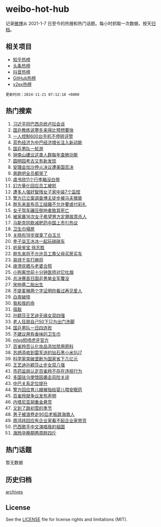 # weibo-hot-hub

记录[微博](https://www.weibo.com)从 2021-1-7 日至今的热搜和热门话题。每小时抓取一次数据，按天[归档](archives)。

## 相关项目

- [知乎热榜](https://github.com/lonnyzhang423/zhihu-hot-hub)
- [头条热榜](https://github.com/lonnyzhang423/toutiao-hot-hub)
- [抖音热榜](https://github.com/lonnyzhang423/douyin-hot-hub)
- [GitHub热榜](https://github.com/lonnyzhang423/github-hot-hub)
- [v2ex热榜](https://github.com/lonnyzhang423/v2ex-hot-hub)


`更新时间：2024-11-21 07:12:18 +0800`

## 热门搜索

1. [习近平同巴西总统卢拉会谈](https://m.weibo.cn/search?containerid=100103type%3D1%26t%3D10%26q%3D%23%E4%B9%A0%E8%BF%91%E5%B9%B3%E5%90%8C%E5%B7%B4%E8%A5%BF%E6%80%BB%E7%BB%9F%E5%8D%A2%E6%8B%89%E4%BC%9A%E8%B0%88%23&stream_entry_id=51&isnewpage=1&extparam=seat%3D1%26filter_type%3Drealtimehot%26pos%3D0%26c_type%3D51%26q%3D%2523%25E4%25B9%25A0%25E8%25BF%2591%25E5%25B9%25B3%25E5%2590%258C%25E5%25B7%25B4%25E8%25A5%25BF%25E6%2580%25BB%25E7%25BB%259F%25E5%258D%25A2%25E6%258B%2589%25E4%25BC%259A%25E8%25B0%2588%2523%26cate%3D10103%26dgr%3D0%26stream_entry_id%3D51%26display_time%3D1732144337%26pre_seqid%3D17321443372970232297624)
1. [国乒教练说寒冬来得比预想要快](https://m.weibo.cn/search?containerid=100103type%3D1%26t%3D10%26q%3D%E5%9B%BD%E4%B9%92%E6%95%99%E7%BB%83%E8%AF%B4%E5%AF%92%E5%86%AC%E6%9D%A5%E5%BE%97%E6%AF%94%E9%A2%84%E6%83%B3%E8%A6%81%E5%BF%AB&stream_entry_id=31&isnewpage=1&extparam=seat%3D1%26lcate%3D5001%26c_type%3D31%26q%3D%25E5%259B%25BD%25E4%25B9%2592%25E6%2595%2599%25E7%25BB%2583%25E8%25AF%25B4%25E5%25AF%2592%25E5%2586%25AC%25E6%259D%25A5%25E5%25BE%2597%25E6%25AF%2594%25E9%25A2%2584%25E6%2583%25B3%25E8%25A6%2581%25E5%25BF%25AB%26cate%3D5001%26dgr%3D0%26stream_entry_id%3D31%26realpos%3D1%26flag%3D2%26pos%3D0%26band_rank%3D1%26filter_type%3Drealtimehot%26display_time%3D1732144337%26pre_seqid%3D17321443372970232297624)
1. [一人控制600台手机不停转评赞](https://m.weibo.cn/search?containerid=100103type%3D1%26t%3D10%26q%3D%23%E4%B8%80%E4%BA%BA%E6%8E%A7%E5%88%B6600%E5%8F%B0%E6%89%8B%E6%9C%BA%E4%B8%8D%E5%81%9C%E8%BD%AC%E8%AF%84%E8%B5%9E%23&stream_entry_id=31&isnewpage=1&extparam=seat%3D1%26lcate%3D5001%26c_type%3D31%26q%3D%2523%25E4%25B8%2580%25E4%25BA%25BA%25E6%258E%25A7%25E5%2588%25B6600%25E5%258F%25B0%25E6%2589%258B%25E6%259C%25BA%25E4%25B8%258D%25E5%2581%259C%25E8%25BD%25AC%25E8%25AF%2584%25E8%25B5%259E%2523%26cate%3D5001%26dgr%3D0%26stream_entry_id%3D31%26realpos%3D2%26flag%3D2%26pos%3D1%26band_rank%3D2%26filter_type%3Drealtimehot%26display_time%3D1732144337%26pre_seqid%3D17321443372970232297624)
1. [蓝色经济为中巴经济增长注入新动能](https://m.weibo.cn/search?containerid=100103type%3D1%26t%3D10%26q%3D%23%E8%93%9D%E8%89%B2%E7%BB%8F%E6%B5%8E%E4%B8%BA%E4%B8%AD%E5%B7%B4%E7%BB%8F%E6%B5%8E%E5%A2%9E%E9%95%BF%E6%B3%A8%E5%85%A5%E6%96%B0%E5%8A%A8%E8%83%BD%23&stream_entry_id=31&isnewpage=1&extparam=seat%3D1%26lcate%3D5001%26c_type%3D31%26q%3D%2523%25E8%2593%259D%25E8%2589%25B2%25E7%25BB%258F%25E6%25B5%258E%25E4%25B8%25BA%25E4%25B8%25AD%25E5%25B7%25B4%25E7%25BB%258F%25E6%25B5%258E%25E5%25A2%259E%25E9%2595%25BF%25E6%25B3%25A8%25E5%2585%25A5%25E6%2596%25B0%25E5%258A%25A8%25E8%2583%25BD%2523%26cate%3D5001%26dgr%3D0%26stream_entry_id%3D31%26realpos%3D3%26flag%3D0%26pos%3D2%26band_rank%3D3%26filter_type%3Drealtimehot%26display_time%3D1732144337%26pre_seqid%3D17321443372970232297624)
1. [国乒男队一轮游](https://m.weibo.cn/search?containerid=100103type%3D1%26t%3D10%26q%3D%E5%9B%BD%E4%B9%92%E7%94%B7%E9%98%9F%E4%B8%80%E8%BD%AE%E6%B8%B8&stream_entry_id=31&isnewpage=1&extparam=seat%3D1%26lcate%3D5001%26c_type%3D31%26q%3D%25E5%259B%25BD%25E4%25B9%2592%25E7%2594%25B7%25E9%2598%259F%25E4%25B8%2580%25E8%25BD%25AE%25E6%25B8%25B8%26cate%3D5001%26dgr%3D0%26stream_entry_id%3D31%26realpos%3D4%26flag%3D0%26pos%3D3%26band_rank%3D4%26filter_type%3Drealtimehot%26display_time%3D1732144337%26pre_seqid%3D17321443372970232297624)
1. [钟南山建议这类人群每年查肺功能](https://m.weibo.cn/search?containerid=100103type%3D1%26t%3D10%26q%3D%23%E9%92%9F%E5%8D%97%E5%B1%B1%E5%BB%BA%E8%AE%AE%E8%BF%99%E7%B1%BB%E4%BA%BA%E7%BE%A4%E6%AF%8F%E5%B9%B4%E6%9F%A5%E8%82%BA%E5%8A%9F%E8%83%BD%23&stream_entry_id=31&isnewpage=1&extparam=seat%3D1%26lcate%3D5001%26c_type%3D31%26q%3D%2523%25E9%2592%259F%25E5%258D%2597%25E5%25B1%25B1%25E5%25BB%25BA%25E8%25AE%25AE%25E8%25BF%2599%25E7%25B1%25BB%25E4%25BA%25BA%25E7%25BE%25A4%25E6%25AF%258F%25E5%25B9%25B4%25E6%259F%25A5%25E8%2582%25BA%25E5%258A%259F%25E8%2583%25BD%2523%26cate%3D5001%26dgr%3D0%26stream_entry_id%3D31%26realpos%3D5%26flag%3D2%26pos%3D4%26band_rank%3D5%26filter_type%3Drealtimehot%26display_time%3D1732144337%26pre_seqid%3D17321443372970232297624)
1. [圆明园考古又有新发现](https://m.weibo.cn/search?containerid=100103type%3D1%26t%3D10%26q%3D%23%E5%9C%86%E6%98%8E%E5%9B%AD%E8%80%83%E5%8F%A4%E5%8F%88%E6%9C%89%E6%96%B0%E5%8F%91%E7%8E%B0%23&stream_entry_id=31&isnewpage=1&extparam=seat%3D1%26lcate%3D5001%26c_type%3D31%26q%3D%2523%25E5%259C%2586%25E6%2598%258E%25E5%259B%25AD%25E8%2580%2583%25E5%258F%25A4%25E5%258F%2588%25E6%259C%2589%25E6%2596%25B0%25E5%258F%2591%25E7%258E%25B0%2523%26cate%3D5001%26dgr%3D0%26stream_entry_id%3D31%26realpos%3D6%26flag%3D1%26pos%3D5%26band_rank%3D6%26filter_type%3Drealtimehot%26display_time%3D1732144337%26pre_seqid%3D17321443372970232297624)
1. [安理会加沙停火决议遭美国否决](https://m.weibo.cn/search?containerid=100103type%3D1%26t%3D10%26q%3D%23%E5%AE%89%E7%90%86%E4%BC%9A%E5%8A%A0%E6%B2%99%E5%81%9C%E7%81%AB%E5%86%B3%E8%AE%AE%E9%81%AD%E7%BE%8E%E5%9B%BD%E5%90%A6%E5%86%B3%23&stream_entry_id=31&isnewpage=1&extparam=seat%3D1%26lcate%3D5001%26c_type%3D31%26q%3D%2523%25E5%25AE%2589%25E7%2590%2586%25E4%25BC%259A%25E5%258A%25A0%25E6%25B2%2599%25E5%2581%259C%25E7%2581%25AB%25E5%2586%25B3%25E8%25AE%25AE%25E9%2581%25AD%25E7%25BE%258E%25E5%259B%25BD%25E5%2590%25A6%25E5%2586%25B3%2523%26cate%3D5001%26dgr%3D0%26stream_entry_id%3D31%26realpos%3D7%26flag%3D0%26pos%3D6%26band_rank%3D7%26filter_type%3Drealtimehot%26display_time%3D1732144337%26pre_seqid%3D17321443372970232297624)
1. [奔跑吧全员都哭了](https://m.weibo.cn/search?containerid=100103type%3D1%26t%3D10%26q%3D%23%E5%A5%94%E8%B7%91%E5%90%A7%E5%85%A8%E5%91%98%E9%83%BD%E5%93%AD%E4%BA%86%23&stream_entry_id=31&isnewpage=1&extparam=seat%3D1%26lcate%3D5001%26c_type%3D31%26q%3D%2523%25E5%25A5%2594%25E8%25B7%2591%25E5%2590%25A7%25E5%2585%25A8%25E5%2591%2598%25E9%2583%25BD%25E5%2593%25AD%25E4%25BA%2586%2523%26cate%3D5001%26dgr%3D0%26stream_entry_id%3D31%26realpos%3D8%26flag%3D0%26pos%3D7%26band_rank%3D8%26filter_type%3Drealtimehot%26display_time%3D1732144337%26pre_seqid%3D17321443372970232297624)
1. [虞书欣11个行李箱没白带](https://m.weibo.cn/search?containerid=100103type%3D1%26t%3D10%26q%3D%E8%99%9E%E4%B9%A6%E6%AC%A311%E4%B8%AA%E8%A1%8C%E6%9D%8E%E7%AE%B1%E6%B2%A1%E7%99%BD%E5%B8%A6&stream_entry_id=31&isnewpage=1&extparam=seat%3D1%26lcate%3D5001%26c_type%3D31%26q%3D%25E8%2599%259E%25E4%25B9%25A6%25E6%25AC%25A311%25E4%25B8%25AA%25E8%25A1%258C%25E6%259D%258E%25E7%25AE%25B1%25E6%25B2%25A1%25E7%2599%25BD%25E5%25B8%25A6%26cate%3D5001%26dgr%3D0%26stream_entry_id%3D31%26realpos%3D9%26flag%3D0%26pos%3D8%26band_rank%3D9%26filter_type%3Drealtimehot%26display_time%3D1732144337%26pre_seqid%3D17321443372970232297624)
1. [幻方量化回应员工被抓](https://m.weibo.cn/search?containerid=100103type%3D1%26t%3D10%26q%3D%23%E5%B9%BB%E6%96%B9%E9%87%8F%E5%8C%96%E5%9B%9E%E5%BA%94%E5%91%98%E5%B7%A5%E8%A2%AB%E6%8A%93%23&stream_entry_id=31&isnewpage=1&extparam=seat%3D1%26lcate%3D5001%26c_type%3D31%26q%3D%2523%25E5%25B9%25BB%25E6%2596%25B9%25E9%2587%258F%25E5%258C%2596%25E5%259B%259E%25E5%25BA%2594%25E5%2591%2598%25E5%25B7%25A5%25E8%25A2%25AB%25E6%258A%2593%2523%26cate%3D5001%26dgr%3D0%26stream_entry_id%3D31%26realpos%3D10%26flag%3D1%26pos%3D9%26band_rank%3D10%26filter_type%3Drealtimehot%26display_time%3D1732144337%26pre_seqid%3D17321443372970232297624)
1. [遭多人强奸智残女子家中装7个监控](https://m.weibo.cn/search?containerid=100103type%3D1%26t%3D10%26q%3D%23%E9%81%AD%E5%A4%9A%E4%BA%BA%E5%BC%BA%E5%A5%B8%E6%99%BA%E6%AE%8B%E5%A5%B3%E5%AD%90%E5%AE%B6%E4%B8%AD%E8%A3%857%E4%B8%AA%E7%9B%91%E6%8E%A7%23&stream_entry_id=31&isnewpage=1&extparam=seat%3D1%26lcate%3D5001%26c_type%3D31%26q%3D%2523%25E9%2581%25AD%25E5%25A4%259A%25E4%25BA%25BA%25E5%25BC%25BA%25E5%25A5%25B8%25E6%2599%25BA%25E6%25AE%258B%25E5%25A5%25B3%25E5%25AD%2590%25E5%25AE%25B6%25E4%25B8%25AD%25E8%25A3%25857%25E4%25B8%25AA%25E7%259B%2591%25E6%258E%25A7%2523%26cate%3D5001%26dgr%3D0%26stream_entry_id%3D31%26realpos%3D11%26flag%3D2%26pos%3D10%26band_rank%3D11%26filter_type%3Drealtimehot%26display_time%3D1732144337%26pre_seqid%3D17321443372970232297624)
1. [警方已立案调查博主徒步被马夫猥亵](https://m.weibo.cn/search?containerid=100103type%3D1%26t%3D10%26q%3D%23%E8%AD%A6%E6%96%B9%E5%B7%B2%E7%AB%8B%E6%A1%88%E8%B0%83%E6%9F%A5%E5%8D%9A%E4%B8%BB%E5%BE%92%E6%AD%A5%E8%A2%AB%E9%A9%AC%E5%A4%AB%E7%8C%A5%E4%BA%B5%23&stream_entry_id=31&isnewpage=1&extparam=seat%3D1%26lcate%3D5001%26c_type%3D31%26q%3D%2523%25E8%25AD%25A6%25E6%2596%25B9%25E5%25B7%25B2%25E7%25AB%258B%25E6%25A1%2588%25E8%25B0%2583%25E6%259F%25A5%25E5%258D%259A%25E4%25B8%25BB%25E5%25BE%2592%25E6%25AD%25A5%25E8%25A2%25AB%25E9%25A9%25AC%25E5%25A4%25AB%25E7%258C%25A5%25E4%25BA%25B5%2523%26cate%3D5001%26dgr%3D0%26stream_entry_id%3D31%26realpos%3D12%26flag%3D2%26pos%3D11%26band_rank%3D12%26filter_type%3Drealtimehot%26display_time%3D1732144337%26pre_seqid%3D17321443372970232297624)
1. [胖东来宣布员工结婚不允许要或付彩礼](https://m.weibo.cn/search?containerid=100103type%3D1%26t%3D10%26q%3D%23%E8%83%96%E4%B8%9C%E6%9D%A5%E5%AE%A3%E5%B8%83%E5%91%98%E5%B7%A5%E7%BB%93%E5%A9%9A%E4%B8%8D%E5%85%81%E8%AE%B8%E8%A6%81%E6%88%96%E4%BB%98%E5%BD%A9%E7%A4%BC%23&stream_entry_id=31&isnewpage=1&extparam=seat%3D1%26lcate%3D5001%26c_type%3D31%26q%3D%2523%25E8%2583%2596%25E4%25B8%259C%25E6%259D%25A5%25E5%25AE%25A3%25E5%25B8%2583%25E5%2591%2598%25E5%25B7%25A5%25E7%25BB%2593%25E5%25A9%259A%25E4%25B8%258D%25E5%2585%2581%25E8%25AE%25B8%25E8%25A6%2581%25E6%2588%2596%25E4%25BB%2598%25E5%25BD%25A9%25E7%25A4%25BC%2523%26cate%3D5001%26dgr%3D0%26stream_entry_id%3D31%26realpos%3D13%26flag%3D2%26pos%3D12%26band_rank%3D13%26filter_type%3Drealtimehot%26display_time%3D1732144337%26pre_seqid%3D17321443372970232297624)
1. [女子驾车碾压倒地者致其死亡](https://m.weibo.cn/search?containerid=100103type%3D1%26t%3D10%26q%3D%23%E5%A5%B3%E5%AD%90%E9%A9%BE%E8%BD%A6%E7%A2%BE%E5%8E%8B%E5%80%92%E5%9C%B0%E8%80%85%E8%87%B4%E5%85%B6%E6%AD%BB%E4%BA%A1%23&stream_entry_id=31&isnewpage=1&extparam=seat%3D1%26lcate%3D5001%26c_type%3D31%26q%3D%2523%25E5%25A5%25B3%25E5%25AD%2590%25E9%25A9%25BE%25E8%25BD%25A6%25E7%25A2%25BE%25E5%258E%258B%25E5%2580%2592%25E5%259C%25B0%25E8%2580%2585%25E8%2587%25B4%25E5%2585%25B6%25E6%25AD%25BB%25E4%25BA%25A1%2523%26cate%3D5001%26dgr%3D0%26stream_entry_id%3D31%26realpos%3D14%26flag%3D2%26pos%3D13%26band_rank%3D14%26filter_type%3Drealtimehot%26display_time%3D1732144337%26pre_seqid%3D17321443372970232297624)
1. [被家暴16次女子希望男方定罪故意杀人](https://m.weibo.cn/search?containerid=100103type%3D1%26t%3D10%26q%3D%23%E8%A2%AB%E5%AE%B6%E6%9A%B416%E6%AC%A1%E5%A5%B3%E5%AD%90%E5%B8%8C%E6%9C%9B%E7%94%B7%E6%96%B9%E5%AE%9A%E7%BD%AA%E6%95%85%E6%84%8F%E6%9D%80%E4%BA%BA%23&stream_entry_id=31&isnewpage=1&extparam=seat%3D1%26lcate%3D5001%26c_type%3D31%26q%3D%2523%25E8%25A2%25AB%25E5%25AE%25B6%25E6%259A%25B416%25E6%25AC%25A1%25E5%25A5%25B3%25E5%25AD%2590%25E5%25B8%258C%25E6%259C%259B%25E7%2594%25B7%25E6%2596%25B9%25E5%25AE%259A%25E7%25BD%25AA%25E6%2595%2585%25E6%2584%258F%25E6%259D%2580%25E4%25BA%25BA%2523%26cate%3D5001%26dgr%3D0%26stream_entry_id%3D31%26realpos%3D15%26flag%3D2%26pos%3D14%26band_rank%3D15%26filter_type%3Drealtimehot%26display_time%3D1732144337%26pre_seqid%3D17321443372970232297624)
1. [马斯克同款减肥药中国上市引热议](https://m.weibo.cn/search?containerid=100103type%3D1%26t%3D10%26q%3D%23%E9%A9%AC%E6%96%AF%E5%85%8B%E5%90%8C%E6%AC%BE%E5%87%8F%E8%82%A5%E8%8D%AF%E4%B8%AD%E5%9B%BD%E4%B8%8A%E5%B8%82%E5%BC%95%E7%83%AD%E8%AE%AE%23&stream_entry_id=31&isnewpage=1&extparam=seat%3D1%26lcate%3D5001%26c_type%3D31%26q%3D%2523%25E9%25A9%25AC%25E6%2596%25AF%25E5%2585%258B%25E5%2590%258C%25E6%25AC%25BE%25E5%2587%258F%25E8%2582%25A5%25E8%258D%25AF%25E4%25B8%25AD%25E5%259B%25BD%25E4%25B8%258A%25E5%25B8%2582%25E5%25BC%2595%25E7%2583%25AD%25E8%25AE%25AE%2523%26cate%3D5001%26dgr%3D0%26stream_entry_id%3D31%26realpos%3D16%26flag%3D2%26pos%3D15%26band_rank%3D16%26filter_type%3Drealtimehot%26display_time%3D1732144337%26pre_seqid%3D17321443372970232297624)
1. [卫生巾塌房](https://m.weibo.cn/search?containerid=100103type%3D1%26t%3D10%26q%3D%23%E5%8D%AB%E7%94%9F%E5%B7%BE%E5%A1%8C%E6%88%BF%23&stream_entry_id=31&isnewpage=1&extparam=seat%3D1%26lcate%3D5001%26c_type%3D31%26q%3D%2523%25E5%258D%25AB%25E7%2594%259F%25E5%25B7%25BE%25E5%25A1%258C%25E6%2588%25BF%2523%26cate%3D5001%26dgr%3D0%26stream_entry_id%3D31%26realpos%3D17%26flag%3D2%26pos%3D16%26band_rank%3D17%26filter_type%3Drealtimehot%26display_time%3D1732144337%26pre_seqid%3D17321443372970232297624)
1. [关晓彤19岁就拿了白玉兰](https://m.weibo.cn/search?containerid=100103type%3D1%26t%3D10%26q%3D%E5%85%B3%E6%99%93%E5%BD%A419%E5%B2%81%E5%B0%B1%E6%8B%BF%E4%BA%86%E7%99%BD%E7%8E%89%E5%85%B0&stream_entry_id=31&isnewpage=1&extparam=seat%3D1%26lcate%3D5001%26c_type%3D31%26q%3D%25E5%2585%25B3%25E6%2599%2593%25E5%25BD%25A419%25E5%25B2%2581%25E5%25B0%25B1%25E6%258B%25BF%25E4%25BA%2586%25E7%2599%25BD%25E7%258E%2589%25E5%2585%25B0%26cate%3D5001%26dgr%3D0%26stream_entry_id%3D31%26realpos%3D18%26flag%3D2%26pos%3D17%26band_rank%3D18%26filter_type%3Drealtimehot%26display_time%3D1732144337%26pre_seqid%3D17321443372970232297624)
1. [李子柒王冰冰一起玩碰碰车](https://m.weibo.cn/search?containerid=100103type%3D1%26t%3D10%26q%3D%23%E6%9D%8E%E5%AD%90%E6%9F%92%E7%8E%8B%E5%86%B0%E5%86%B0%E4%B8%80%E8%B5%B7%E7%8E%A9%E7%A2%B0%E7%A2%B0%E8%BD%A6%23&stream_entry_id=31&isnewpage=1&extparam=seat%3D1%26lcate%3D5001%26c_type%3D31%26q%3D%2523%25E6%259D%258E%25E5%25AD%2590%25E6%259F%2592%25E7%258E%258B%25E5%2586%25B0%25E5%2586%25B0%25E4%25B8%2580%25E8%25B5%25B7%25E7%258E%25A9%25E7%25A2%25B0%25E7%25A2%25B0%25E8%25BD%25A6%2523%26cate%3D5001%26dgr%3D0%26stream_entry_id%3D31%26realpos%3D19%26flag%3D2%26pos%3D18%26band_rank%3D19%26filter_type%3Drealtimehot%26display_time%3D1732144337%26pre_seqid%3D17321443372970232297624)
1. [听泉鉴宝 徐志胜](https://m.weibo.cn/search?containerid=100103type%3D1%26t%3D10%26q%3D%E5%90%AC%E6%B3%89%E9%89%B4%E5%AE%9D+%E5%BE%90%E5%BF%97%E8%83%9C&stream_entry_id=31&isnewpage=1&extparam=seat%3D1%26lcate%3D5001%26c_type%3D31%26q%3D%25E5%2590%25AC%25E6%25B3%2589%25E9%2589%25B4%25E5%25AE%259D%2520%25E5%25BE%2590%25E5%25BF%2597%25E8%2583%259C%26cate%3D5001%26dgr%3D0%26stream_entry_id%3D31%26realpos%3D20%26flag%3D2%26pos%3D19%26band_rank%3D20%26filter_type%3Drealtimehot%26display_time%3D1732144337%26pre_seqid%3D17321443372970232297624)
1. [胖东来将不允许员工靠父母买房买车](https://m.weibo.cn/search?containerid=100103type%3D1%26t%3D10%26q%3D%23%E8%83%96%E4%B8%9C%E6%9D%A5%E5%B0%86%E4%B8%8D%E5%85%81%E8%AE%B8%E5%91%98%E5%B7%A5%E9%9D%A0%E7%88%B6%E6%AF%8D%E4%B9%B0%E6%88%BF%E4%B9%B0%E8%BD%A6%23&stream_entry_id=31&isnewpage=1&extparam=seat%3D1%26lcate%3D5001%26c_type%3D31%26q%3D%2523%25E8%2583%2596%25E4%25B8%259C%25E6%259D%25A5%25E5%25B0%2586%25E4%25B8%258D%25E5%2585%2581%25E8%25AE%25B8%25E5%2591%2598%25E5%25B7%25A5%25E9%259D%25A0%25E7%2588%25B6%25E6%25AF%258D%25E4%25B9%25B0%25E6%2588%25BF%25E4%25B9%25B0%25E8%25BD%25A6%2523%26cate%3D5001%26dgr%3D0%26stream_entry_id%3D31%26realpos%3D21%26flag%3D0%26pos%3D20%26band_rank%3D21%26filter_type%3Drealtimehot%26display_time%3D1732144337%26pre_seqid%3D17321443372970232297624)
1. [易烊千玺打麻将](https://m.weibo.cn/search?containerid=100103type%3D1%26t%3D10%26q%3D%23%E6%98%93%E7%83%8A%E5%8D%83%E7%8E%BA%E6%89%93%E9%BA%BB%E5%B0%86%23&stream_entry_id=31&isnewpage=1&extparam=seat%3D1%26lcate%3D5001%26c_type%3D31%26q%3D%2523%25E6%2598%2593%25E7%2583%258A%25E5%258D%2583%25E7%258E%25BA%25E6%2589%2593%25E9%25BA%25BB%25E5%25B0%2586%2523%26cate%3D5001%26dgr%3D0%26stream_entry_id%3D31%26realpos%3D22%26flag%3D0%26pos%3D21%26band_rank%3D22%26filter_type%3Drealtimehot%26display_time%3D1732144337%26pre_seqid%3D17321443372970232297624)
1. [庾澄庆晒与老婆合照](https://m.weibo.cn/search?containerid=100103type%3D1%26t%3D10%26q%3D%23%E5%BA%BE%E6%BE%84%E5%BA%86%E6%99%92%E4%B8%8E%E8%80%81%E5%A9%86%E5%90%88%E7%85%A7%23&stream_entry_id=31&isnewpage=1&extparam=seat%3D1%26lcate%3D5001%26c_type%3D31%26q%3D%2523%25E5%25BA%25BE%25E6%25BE%2584%25E5%25BA%2586%25E6%2599%2592%25E4%25B8%258E%25E8%2580%2581%25E5%25A9%2586%25E5%2590%2588%25E7%2585%25A7%2523%26cate%3D5001%26dgr%3D0%26stream_entry_id%3D31%26realpos%3D23%26flag%3D0%26pos%3D22%26band_rank%3D23%26filter_type%3Drealtimehot%26display_time%3D1732144337%26pre_seqid%3D17321443372970232297624)
1. [小狗离世前十分钟医师对它吐烟](https://m.weibo.cn/search?containerid=100103type%3D1%26t%3D10%26q%3D%23%E5%B0%8F%E7%8B%97%E7%A6%BB%E4%B8%96%E5%89%8D%E5%8D%81%E5%88%86%E9%92%9F%E5%8C%BB%E5%B8%88%E5%AF%B9%E5%AE%83%E5%90%90%E7%83%9F%23&stream_entry_id=31&isnewpage=1&extparam=seat%3D1%26lcate%3D5001%26c_type%3D31%26q%3D%2523%25E5%25B0%258F%25E7%258B%2597%25E7%25A6%25BB%25E4%25B8%2596%25E5%2589%258D%25E5%258D%2581%25E5%2588%2586%25E9%2592%259F%25E5%258C%25BB%25E5%25B8%2588%25E5%25AF%25B9%25E5%25AE%2583%25E5%2590%2590%25E7%2583%259F%2523%26cate%3D5001%26dgr%3D0%26stream_entry_id%3D31%26realpos%3D24%26flag%3D0%26pos%3D23%26band_rank%3D24%26filter_type%3Drealtimehot%26display_time%3D1732144337%26pre_seqid%3D17321443372970232297624)
1. [总决赛首日国乒男单全军覆没](https://m.weibo.cn/search?containerid=100103type%3D1%26t%3D10%26q%3D%23%E6%80%BB%E5%86%B3%E8%B5%9B%E9%A6%96%E6%97%A5%E5%9B%BD%E4%B9%92%E7%94%B7%E5%8D%95%E5%85%A8%E5%86%9B%E8%A6%86%E6%B2%A1%23&stream_entry_id=31&isnewpage=1&extparam=seat%3D1%26lcate%3D5001%26c_type%3D31%26q%3D%2523%25E6%2580%25BB%25E5%2586%25B3%25E8%25B5%259B%25E9%25A6%2596%25E6%2597%25A5%25E5%259B%25BD%25E4%25B9%2592%25E7%2594%25B7%25E5%258D%2595%25E5%2585%25A8%25E5%2586%259B%25E8%25A6%2586%25E6%25B2%25A1%2523%26cate%3D5001%26dgr%3D0%26stream_entry_id%3D31%26realpos%3D25%26flag%3D0%26pos%3D24%26band_rank%3D25%26filter_type%3Drealtimehot%26display_time%3D1732144337%26pre_seqid%3D17321443372970232297624)
1. [宋仲基二胎出生](https://m.weibo.cn/search?containerid=100103type%3D1%26t%3D10%26q%3D%23%E5%AE%8B%E4%BB%B2%E5%9F%BA%E4%BA%8C%E8%83%8E%E5%87%BA%E7%94%9F%23&stream_entry_id=31&isnewpage=1&extparam=seat%3D1%26lcate%3D5001%26c_type%3D31%26q%3D%2523%25E5%25AE%258B%25E4%25BB%25B2%25E5%259F%25BA%25E4%25BA%258C%25E8%2583%258E%25E5%2587%25BA%25E7%2594%259F%2523%26cate%3D5001%26dgr%3D0%26stream_entry_id%3D31%26realpos%3D26%26flag%3D0%26pos%3D25%26band_rank%3D26%26filter_type%3Drealtimehot%26display_time%3D1732144337%26pre_seqid%3D17321443372970232297624)
1. [不提麦琳两个字证明你看过再见爱人](https://m.weibo.cn/search?containerid=100103type%3D1%26t%3D10%26q%3D%E4%B8%8D%E6%8F%90%E9%BA%A6%E7%90%B3%E4%B8%A4%E4%B8%AA%E5%AD%97%E8%AF%81%E6%98%8E%E4%BD%A0%E7%9C%8B%E8%BF%87%E5%86%8D%E8%A7%81%E7%88%B1%E4%BA%BA&stream_entry_id=31&isnewpage=1&extparam=seat%3D1%26lcate%3D5001%26c_type%3D31%26q%3D%25E4%25B8%258D%25E6%258F%2590%25E9%25BA%25A6%25E7%2590%25B3%25E4%25B8%25A4%25E4%25B8%25AA%25E5%25AD%2597%25E8%25AF%2581%25E6%2598%258E%25E4%25BD%25A0%25E7%259C%258B%25E8%25BF%2587%25E5%2586%258D%25E8%25A7%2581%25E7%2588%25B1%25E4%25BA%25BA%26cate%3D5001%26dgr%3D0%26stream_entry_id%3D31%26realpos%3D27%26flag%3D0%26pos%3D26%26band_rank%3D27%26filter_type%3Drealtimehot%26display_time%3D1732144337%26pre_seqid%3D17321443372970232297624)
1. [白夜破晓](https://m.weibo.cn/search?containerid=100103type%3D1%26t%3D10%26q%3D%E7%99%BD%E5%A4%9C%E7%A0%B4%E6%99%93&stream_entry_id=31&isnewpage=1&extparam=seat%3D1%26lcate%3D5001%26c_type%3D31%26q%3D%25E7%2599%25BD%25E5%25A4%259C%25E7%25A0%25B4%25E6%2599%2593%26cate%3D5001%26dgr%3D0%26stream_entry_id%3D31%26realpos%3D28%26flag%3D0%26pos%3D27%26band_rank%3D28%26filter_type%3Drealtimehot%26display_time%3D1732144337%26pre_seqid%3D17321443372970232297624)
1. [我和我的命](https://m.weibo.cn/search?containerid=100103type%3D1%26t%3D10%26q%3D%E6%88%91%E5%92%8C%E6%88%91%E7%9A%84%E5%91%BD&stream_entry_id=31&isnewpage=1&extparam=seat%3D1%26lcate%3D5001%26c_type%3D31%26q%3D%25E6%2588%2591%25E5%2592%258C%25E6%2588%2591%25E7%259A%2584%25E5%2591%25BD%26cate%3D5001%26dgr%3D0%26stream_entry_id%3D31%26realpos%3D29%26flag%3D0%26pos%3D28%26band_rank%3D29%26filter_type%3Drealtimehot%26display_time%3D1732144337%26pre_seqid%3D17321443372970232297624)
1. [宿敌](https://m.weibo.cn/search?containerid=100103type%3D1%26t%3D10%26q%3D%E5%AE%BF%E6%95%8C&stream_entry_id=31&isnewpage=1&extparam=seat%3D1%26lcate%3D5001%26c_type%3D31%26q%3D%25E5%25AE%25BF%25E6%2595%258C%26cate%3D5001%26dgr%3D0%26stream_entry_id%3D31%26realpos%3D30%26flag%3D0%26pos%3D29%26band_rank%3D30%26filter_type%3Drealtimehot%26display_time%3D1732144337%26pre_seqid%3D17321443372970232297624)
1. [孙颖莎王艺迪无缘女双四强](https://m.weibo.cn/search?containerid=100103type%3D1%26t%3D10%26q%3D%23%E5%AD%99%E9%A2%96%E8%8E%8E%E7%8E%8B%E8%89%BA%E8%BF%AA%E6%97%A0%E7%BC%98%E5%A5%B3%E5%8F%8C%E5%9B%9B%E5%BC%BA%23&stream_entry_id=31&isnewpage=1&extparam=seat%3D1%26lcate%3D5001%26c_type%3D31%26q%3D%2523%25E5%25AD%2599%25E9%25A2%2596%25E8%258E%258E%25E7%258E%258B%25E8%2589%25BA%25E8%25BF%25AA%25E6%2597%25A0%25E7%25BC%2598%25E5%25A5%25B3%25E5%258F%258C%25E5%259B%259B%25E5%25BC%25BA%2523%26cate%3D5001%26dgr%3D0%26stream_entry_id%3D31%26realpos%3D31%26flag%3D0%26pos%3D30%26band_rank%3D31%26filter_type%3Drealtimehot%26display_time%3D1732144337%26pre_seqid%3D17321443372970232297624)
1. [老人狂扇自己50下只为出门洗脚](https://m.weibo.cn/search?containerid=100103type%3D1%26t%3D10%26q%3D%23%E8%80%81%E4%BA%BA%E7%8B%82%E6%89%87%E8%87%AA%E5%B7%B150%E4%B8%8B%E5%8F%AA%E4%B8%BA%E5%87%BA%E9%97%A8%E6%B4%97%E8%84%9A%23&stream_entry_id=31&isnewpage=1&extparam=seat%3D1%26lcate%3D5001%26c_type%3D31%26q%3D%2523%25E8%2580%2581%25E4%25BA%25BA%25E7%258B%2582%25E6%2589%2587%25E8%2587%25AA%25E5%25B7%25B150%25E4%25B8%258B%25E5%258F%25AA%25E4%25B8%25BA%25E5%2587%25BA%25E9%2597%25A8%25E6%25B4%2597%25E8%2584%259A%2523%26cate%3D5001%26dgr%3D0%26stream_entry_id%3D31%26realpos%3D32%26flag%3D0%26pos%3D31%26band_rank%3D32%26filter_type%3Drealtimehot%26display_time%3D1732144337%26pre_seqid%3D17321443372970232297624)
1. [国乒男队一日四连败](https://m.weibo.cn/search?containerid=100103type%3D1%26t%3D10%26q%3D%23%E5%9B%BD%E4%B9%92%E7%94%B7%E9%98%9F%E4%B8%80%E6%97%A5%E5%9B%9B%E8%BF%9E%E8%B4%A5%23&stream_entry_id=31&isnewpage=1&extparam=seat%3D1%26lcate%3D5001%26c_type%3D31%26q%3D%2523%25E5%259B%25BD%25E4%25B9%2592%25E7%2594%25B7%25E9%2598%259F%25E4%25B8%2580%25E6%2597%25A5%25E5%259B%259B%25E8%25BF%259E%25E8%25B4%25A5%2523%26cate%3D5001%26dgr%3D0%26stream_entry_id%3D31%26realpos%3D33%26flag%3D0%26pos%3D32%26band_rank%3D33%26filter_type%3Drealtimehot%26display_time%3D1732144337%26pre_seqid%3D17321443372970232297624)
1. [不建议用有香味的卫生巾](https://m.weibo.cn/search?containerid=100103type%3D1%26t%3D10%26q%3D%23%E4%B8%8D%E5%BB%BA%E8%AE%AE%E7%94%A8%E6%9C%89%E9%A6%99%E5%91%B3%E7%9A%84%E5%8D%AB%E7%94%9F%E5%B7%BE%23&stream_entry_id=31&isnewpage=1&extparam=seat%3D1%26lcate%3D5001%26c_type%3D31%26q%3D%2523%25E4%25B8%258D%25E5%25BB%25BA%25E8%25AE%25AE%25E7%2594%25A8%25E6%259C%2589%25E9%25A6%2599%25E5%2591%25B3%25E7%259A%2584%25E5%258D%25AB%25E7%2594%259F%25E5%25B7%25BE%2523%26cate%3D5001%26dgr%3D0%26stream_entry_id%3D31%26realpos%3D34%26flag%3D0%26pos%3D33%26band_rank%3D34%26filter_type%3Drealtimehot%26display_time%3D1732144337%26pre_seqid%3D17321443372970232297624)
1. [mlxg怒喷虎牙官方](https://m.weibo.cn/search?containerid=100103type%3D1%26t%3D10%26q%3D%23mlxg%E6%80%92%E5%96%B7%E8%99%8E%E7%89%99%E5%AE%98%E6%96%B9%23&stream_entry_id=31&isnewpage=1&extparam=seat%3D1%26lcate%3D5001%26c_type%3D31%26q%3D%2523mlxg%25E6%2580%2592%25E5%2596%25B7%25E8%2599%258E%25E7%2589%2599%25E5%25AE%2598%25E6%2596%25B9%2523%26cate%3D5001%26dgr%3D0%26stream_entry_id%3D31%26realpos%3D35%26flag%3D0%26pos%3D34%26band_rank%3D35%26filter_type%3Drealtimehot%26display_time%3D1732144337%26pre_seqid%3D17321443372970232297624)
1. [百雀羚否认化妆品添加禁用原料](https://m.weibo.cn/search?containerid=100103type%3D1%26t%3D10%26q%3D%23%E7%99%BE%E9%9B%80%E7%BE%9A%E5%90%A6%E8%AE%A4%E5%8C%96%E5%A6%86%E5%93%81%E6%B7%BB%E5%8A%A0%E7%A6%81%E7%94%A8%E5%8E%9F%E6%96%99%23&stream_entry_id=31&isnewpage=1&extparam=seat%3D1%26lcate%3D5001%26c_type%3D31%26q%3D%2523%25E7%2599%25BE%25E9%259B%2580%25E7%25BE%259A%25E5%2590%25A6%25E8%25AE%25A4%25E5%258C%2596%25E5%25A6%2586%25E5%2593%2581%25E6%25B7%25BB%25E5%258A%25A0%25E7%25A6%2581%25E7%2594%25A8%25E5%258E%259F%25E6%2596%2599%2523%26cate%3D5001%26dgr%3D0%26stream_entry_id%3D31%26realpos%3D36%26flag%3D0%26pos%3D35%26band_rank%3D36%26filter_type%3Drealtimehot%26display_time%3D1732144337%26pre_seqid%3D17321443372970232297624)
1. [苏炳添收到雷军送的钻石黑小米SU7](https://m.weibo.cn/search?containerid=100103type%3D1%26t%3D10%26q%3D%23%E8%8B%8F%E7%82%B3%E6%B7%BB%E6%94%B6%E5%88%B0%E9%9B%B7%E5%86%9B%E9%80%81%E7%9A%84%E9%92%BB%E7%9F%B3%E9%BB%91%E5%B0%8F%E7%B1%B3SU7%23&stream_entry_id=31&isnewpage=1&extparam=seat%3D1%26lcate%3D5001%26c_type%3D31%26q%3D%2523%25E8%258B%258F%25E7%2582%25B3%25E6%25B7%25BB%25E6%2594%25B6%25E5%2588%25B0%25E9%259B%25B7%25E5%2586%259B%25E9%2580%2581%25E7%259A%2584%25E9%2592%25BB%25E7%259F%25B3%25E9%25BB%2591%25E5%25B0%258F%25E7%25B1%25B3SU7%2523%26cate%3D5001%26dgr%3D0%26stream_entry_id%3D31%26realpos%3D37%26flag%3D0%26pos%3D36%26band_rank%3D37%26filter_type%3Drealtimehot%26display_time%3D1732144337%26pre_seqid%3D17321443372970232297624)
1. [科学家突破垄断为国家省下几亿元](https://m.weibo.cn/search?containerid=100103type%3D1%26t%3D10%26q%3D%23%E7%A7%91%E5%AD%A6%E5%AE%B6%E7%AA%81%E7%A0%B4%E5%9E%84%E6%96%AD%E4%B8%BA%E5%9B%BD%E5%AE%B6%E7%9C%81%E4%B8%8B%E5%87%A0%E4%BA%BF%E5%85%83%23&stream_entry_id=31&isnewpage=1&extparam=seat%3D1%26lcate%3D5001%26c_type%3D31%26q%3D%2523%25E7%25A7%2591%25E5%25AD%25A6%25E5%25AE%25B6%25E7%25AA%2581%25E7%25A0%25B4%25E5%259E%2584%25E6%2596%25AD%25E4%25B8%25BA%25E5%259B%25BD%25E5%25AE%25B6%25E7%259C%2581%25E4%25B8%258B%25E5%2587%25A0%25E4%25BA%25BF%25E5%2585%2583%2523%26cate%3D5001%26dgr%3D0%26stream_entry_id%3D31%26realpos%3D38%26flag%3D0%26pos%3D37%26band_rank%3D38%26filter_type%3Drealtimehot%26display_time%3D1732144337%26pre_seqid%3D17321443372970232297624)
1. [王艺迪孙颖莎止步女双八强](https://m.weibo.cn/search?containerid=100103type%3D1%26t%3D10%26q%3D%23%E7%8E%8B%E8%89%BA%E8%BF%AA%E5%AD%99%E9%A2%96%E8%8E%8E%E6%AD%A2%E6%AD%A5%E5%A5%B3%E5%8F%8C%E5%85%AB%E5%BC%BA%23&stream_entry_id=31&isnewpage=1&extparam=seat%3D1%26lcate%3D5001%26c_type%3D31%26q%3D%2523%25E7%258E%258B%25E8%2589%25BA%25E8%25BF%25AA%25E5%25AD%2599%25E9%25A2%2596%25E8%258E%258E%25E6%25AD%25A2%25E6%25AD%25A5%25E5%25A5%25B3%25E5%258F%258C%25E5%2585%25AB%25E5%25BC%25BA%2523%26cate%3D5001%26dgr%3D0%26stream_entry_id%3D31%26realpos%3D39%26flag%3D0%26pos%3D38%26band_rank%3D39%26filter_type%3Drealtimehot%26display_time%3D1732144337%26pre_seqid%3D17321443372970232297624)
1. [市药监局认定百雀羚不存在违规行为](https://m.weibo.cn/search?containerid=100103type%3D1%26t%3D10%26q%3D%23%E5%B8%82%E8%8D%AF%E7%9B%91%E5%B1%80%E8%AE%A4%E5%AE%9A%E7%99%BE%E9%9B%80%E7%BE%9A%E4%B8%8D%E5%AD%98%E5%9C%A8%E8%BF%9D%E8%A7%84%E8%A1%8C%E4%B8%BA%23&stream_entry_id=31&isnewpage=1&extparam=seat%3D1%26lcate%3D5001%26c_type%3D31%26q%3D%2523%25E5%25B8%2582%25E8%258D%25AF%25E7%259B%2591%25E5%25B1%2580%25E8%25AE%25A4%25E5%25AE%259A%25E7%2599%25BE%25E9%259B%2580%25E7%25BE%259A%25E4%25B8%258D%25E5%25AD%2598%25E5%259C%25A8%25E8%25BF%259D%25E8%25A7%2584%25E8%25A1%258C%25E4%25B8%25BA%2523%26cate%3D5001%26dgr%3D0%26stream_entry_id%3D31%26realpos%3D40%26flag%3D0%26pos%3D39%26band_rank%3D40%26filter_type%3Drealtimehot%26display_time%3D1732144337%26pre_seqid%3D17321443372970232297624)
1. [多国驻乌使馆因袭击风险关闭](https://m.weibo.cn/search?containerid=100103type%3D1%26t%3D10%26q%3D%23%E5%A4%9A%E5%9B%BD%E9%A9%BB%E4%B9%8C%E4%BD%BF%E9%A6%86%E5%9B%A0%E8%A2%AD%E5%87%BB%E9%A3%8E%E9%99%A9%E5%85%B3%E9%97%AD%23&stream_entry_id=31&isnewpage=1&extparam=seat%3D1%26lcate%3D5001%26c_type%3D31%26q%3D%2523%25E5%25A4%259A%25E5%259B%25BD%25E9%25A9%25BB%25E4%25B9%258C%25E4%25BD%25BF%25E9%25A6%2586%25E5%259B%25A0%25E8%25A2%25AD%25E5%2587%25BB%25E9%25A3%258E%25E9%2599%25A9%25E5%2585%25B3%25E9%2597%25AD%2523%26cate%3D5001%26dgr%3D0%26stream_entry_id%3D31%26realpos%3D41%26flag%3D0%26pos%3D40%26band_rank%3D41%26filter_type%3Drealtimehot%26display_time%3D1732144337%26pre_seqid%3D17321443372970232297624)
1. [中巴关系定位提升](https://m.weibo.cn/search?containerid=100103type%3D1%26t%3D10%26q%3D%23%E4%B8%AD%E5%B7%B4%E5%85%B3%E7%B3%BB%E5%AE%9A%E4%BD%8D%E6%8F%90%E5%8D%87%23&stream_entry_id=31&isnewpage=1&extparam=seat%3D1%26lcate%3D5001%26c_type%3D31%26q%3D%2523%25E4%25B8%25AD%25E5%25B7%25B4%25E5%2585%25B3%25E7%25B3%25BB%25E5%25AE%259A%25E4%25BD%258D%25E6%258F%2590%25E5%258D%2587%2523%26cate%3D5001%26dgr%3D0%26stream_entry_id%3D31%26realpos%3D42%26flag%3D1%26pos%3D41%26band_rank%3D42%26filter_type%3Drealtimehot%26display_time%3D1732144337%26pre_seqid%3D17321443372970232297624)
1. [警方回应育儿嫂被指给婴儿喂安眠药](https://m.weibo.cn/search?containerid=100103type%3D1%26t%3D10%26q%3D%23%E8%AD%A6%E6%96%B9%E5%9B%9E%E5%BA%94%E8%82%B2%E5%84%BF%E5%AB%82%E8%A2%AB%E6%8C%87%E7%BB%99%E5%A9%B4%E5%84%BF%E5%96%82%E5%AE%89%E7%9C%A0%E8%8D%AF%23&stream_entry_id=31&isnewpage=1&extparam=seat%3D1%26lcate%3D5001%26c_type%3D31%26q%3D%2523%25E8%25AD%25A6%25E6%2596%25B9%25E5%259B%259E%25E5%25BA%2594%25E8%2582%25B2%25E5%2584%25BF%25E5%25AB%2582%25E8%25A2%25AB%25E6%258C%2587%25E7%25BB%2599%25E5%25A9%25B4%25E5%2584%25BF%25E5%2596%2582%25E5%25AE%2589%25E7%259C%25A0%25E8%258D%25AF%2523%26cate%3D5001%26dgr%3D0%26stream_entry_id%3D31%26realpos%3D43%26flag%3D0%26pos%3D42%26band_rank%3D43%26filter_type%3Drealtimehot%26display_time%3D1732144337%26pre_seqid%3D17321443372970232297624)
1. [百雀羚就争议发布声明](https://m.weibo.cn/search?containerid=100103type%3D1%26t%3D10%26q%3D%23%E7%99%BE%E9%9B%80%E7%BE%9A%E5%B0%B1%E4%BA%89%E8%AE%AE%E5%8F%91%E5%B8%83%E5%A3%B0%E6%98%8E%23&stream_entry_id=31&isnewpage=1&extparam=seat%3D1%26lcate%3D5001%26c_type%3D31%26q%3D%2523%25E7%2599%25BE%25E9%259B%2580%25E7%25BE%259A%25E5%25B0%25B1%25E4%25BA%2589%25E8%25AE%25AE%25E5%258F%2591%25E5%25B8%2583%25E5%25A3%25B0%25E6%2598%258E%2523%26cate%3D5001%26dgr%3D0%26stream_entry_id%3D31%26realpos%3D44%26flag%3D1%26pos%3D43%26band_rank%3D44%26filter_type%3Drealtimehot%26display_time%3D1732144337%26pre_seqid%3D17321443372970232297624)
1. [内塔尼亚胡重金悬赏](https://m.weibo.cn/search?containerid=100103type%3D1%26t%3D10%26q%3D%23%E5%86%85%E5%A1%94%E5%B0%BC%E4%BA%9A%E8%83%A1%E9%87%8D%E9%87%91%E6%82%AC%E8%B5%8F%23&stream_entry_id=31&isnewpage=1&extparam=seat%3D1%26lcate%3D5001%26c_type%3D31%26q%3D%2523%25E5%2586%2585%25E5%25A1%2594%25E5%25B0%25BC%25E4%25BA%259A%25E8%2583%25A1%25E9%2587%258D%25E9%2587%2591%25E6%2582%25AC%25E8%25B5%258F%2523%26cate%3D5001%26dgr%3D0%26stream_entry_id%3D31%26realpos%3D45%26flag%3D1%26pos%3D44%26band_rank%3D45%26filter_type%3Drealtimehot%26display_time%3D1732144337%26pre_seqid%3D17321443372970232297624)
1. [又到了跳初雪的季节](https://m.weibo.cn/search?containerid=100103type%3D1%26t%3D10%26q%3D%E5%8F%88%E5%88%B0%E4%BA%86%E8%B7%B3%E5%88%9D%E9%9B%AA%E7%9A%84%E5%AD%A3%E8%8A%82&stream_entry_id=31&isnewpage=1&extparam=seat%3D1%26lcate%3D5001%26c_type%3D31%26q%3D%25E5%258F%2588%25E5%2588%25B0%25E4%25BA%2586%25E8%25B7%25B3%25E5%2588%259D%25E9%259B%25AA%25E7%259A%2584%25E5%25AD%25A3%25E8%258A%2582%26cate%3D5001%26dgr%3D0%26stream_entry_id%3D31%26realpos%3D46%26flag%3D0%26pos%3D45%26band_rank%3D46%26filter_type%3Drealtimehot%26display_time%3D1732144337%26pre_seqid%3D17321443372970232297624)
1. [男子被浪卷走90后老板跳海救人](https://m.weibo.cn/search?containerid=100103type%3D1%26t%3D10%26q%3D%23%E7%94%B7%E5%AD%90%E8%A2%AB%E6%B5%AA%E5%8D%B7%E8%B5%B090%E5%90%8E%E8%80%81%E6%9D%BF%E8%B7%B3%E6%B5%B7%E6%95%91%E4%BA%BA%23&stream_entry_id=31&isnewpage=1&extparam=seat%3D1%26lcate%3D5001%26c_type%3D31%26q%3D%2523%25E7%2594%25B7%25E5%25AD%2590%25E8%25A2%25AB%25E6%25B5%25AA%25E5%258D%25B7%25E8%25B5%25B090%25E5%2590%258E%25E8%2580%2581%25E6%259D%25BF%25E8%25B7%25B3%25E6%25B5%25B7%25E6%2595%2591%25E4%25BA%25BA%2523%26cate%3D5001%26dgr%3D0%26stream_entry_id%3D31%26realpos%3D47%26flag%3D1%26pos%3D46%26band_rank%3D47%26filter_type%3Drealtimehot%26display_time%3D1732144337%26pre_seqid%3D17321443372970232297624)
1. [周鸿祎回应有企业家看不起企业家带货](https://m.weibo.cn/search?containerid=100103type%3D1%26t%3D10%26q%3D%23%E5%91%A8%E9%B8%BF%E7%A5%8E%E5%9B%9E%E5%BA%94%E6%9C%89%E4%BC%81%E4%B8%9A%E5%AE%B6%E7%9C%8B%E4%B8%8D%E8%B5%B7%E4%BC%81%E4%B8%9A%E5%AE%B6%E5%B8%A6%E8%B4%A7%23&stream_entry_id=31&isnewpage=1&extparam=seat%3D1%26lcate%3D5001%26c_type%3D31%26q%3D%2523%25E5%2591%25A8%25E9%25B8%25BF%25E7%25A5%258E%25E5%259B%259E%25E5%25BA%2594%25E6%259C%2589%25E4%25BC%2581%25E4%25B8%259A%25E5%25AE%25B6%25E7%259C%258B%25E4%25B8%258D%25E8%25B5%25B7%25E4%25BC%2581%25E4%25B8%259A%25E5%25AE%25B6%25E5%25B8%25A6%25E8%25B4%25A7%2523%26cate%3D5001%26dgr%3D0%26stream_entry_id%3D31%26realpos%3D48%26flag%3D0%26pos%3D47%26band_rank%3D48%26filter_type%3Drealtimehot%26display_time%3D1732144337%26pre_seqid%3D17321443372970232297624)
1. [巴西歌手中文演唱我的祖国](https://m.weibo.cn/search?containerid=100103type%3D1%26t%3D10%26q%3D%23%E5%B7%B4%E8%A5%BF%E6%AD%8C%E6%89%8B%E4%B8%AD%E6%96%87%E6%BC%94%E5%94%B1%E6%88%91%E7%9A%84%E7%A5%96%E5%9B%BD%23&stream_entry_id=31&isnewpage=1&extparam=seat%3D1%26lcate%3D5001%26c_type%3D31%26q%3D%2523%25E5%25B7%25B4%25E8%25A5%25BF%25E6%25AD%258C%25E6%2589%258B%25E4%25B8%25AD%25E6%2596%2587%25E6%25BC%2594%25E5%2594%25B1%25E6%2588%2591%25E7%259A%2584%25E7%25A5%2596%25E5%259B%25BD%2523%26cate%3D5001%26dgr%3D0%26stream_entry_id%3D31%26realpos%3D49%26flag%3D0%26pos%3D48%26band_rank%3D49%26filter_type%3Drealtimehot%26display_time%3D1732144337%26pre_seqid%3D17321443372970232297624)
1. [海玲孕晚期两周胖四斤](https://m.weibo.cn/search?containerid=100103type%3D1%26t%3D10%26q%3D%23%E6%B5%B7%E7%8E%B2%E5%AD%95%E6%99%9A%E6%9C%9F%E4%B8%A4%E5%91%A8%E8%83%96%E5%9B%9B%E6%96%A4%23&stream_entry_id=31&isnewpage=1&extparam=seat%3D1%26lcate%3D5001%26c_type%3D31%26q%3D%2523%25E6%25B5%25B7%25E7%258E%25B2%25E5%25AD%2595%25E6%2599%259A%25E6%259C%259F%25E4%25B8%25A4%25E5%2591%25A8%25E8%2583%2596%25E5%259B%259B%25E6%2596%25A4%2523%26cate%3D5001%26dgr%3D0%26stream_entry_id%3D31%26realpos%3D50%26flag%3D1%26pos%3D49%26band_rank%3D50%26filter_type%3Drealtimehot%26display_time%3D1732144337%26pre_seqid%3D17321443372970232297624)

## 热门话题

暂无数据

## 历史归档

[archives](archives)

## License

See the [LICENSE](LICENSE) file for license rights and limitations (MIT).
